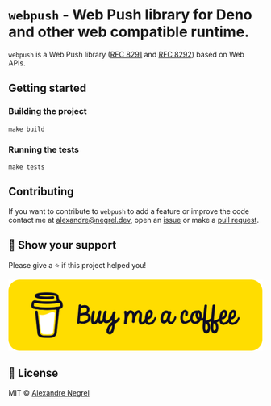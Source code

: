 # `webpush` - Web Push library for Deno and other web compatible runtime.

`webpush` is a Web Push library
([RFC 8291](https://www.rfc-editor.org/rfc/rfc8291) and
[RFC 8292](https://www.rfc-editor.org/rfc/rfc8292)) based on Web APIs.

## Getting started

### Building the project

```shell
make build
```

### Running the tests

```shell
make tests
```

## Contributing

If you want to contribute to `webpush` to add a feature or improve the code contact
me at [alexandre@negrel.dev](mailto:alexandre@negrel.dev), open an
[issue](https://github.com/negrel/webpush/issues) or make a
[pull request](https://github.com/negrel/webpush/pulls).

## :stars: Show your support

Please give a :star: if this project helped you!

[![buy me a coffee](https://github.com/negrel/.github/blob/master/.github/images/bmc-button.png?raw=true)](https://www.buymeacoffee.com/negrel)

## :scroll: License

MIT © [Alexandre Negrel](https://www.negrel.dev/)
